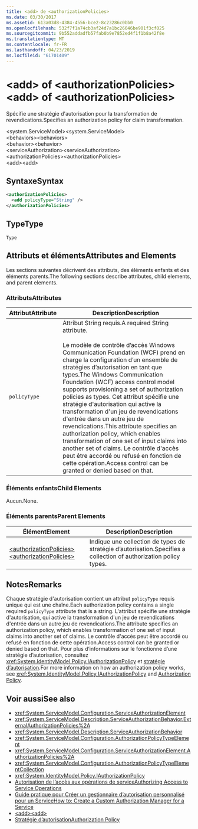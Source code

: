 ```yaml
---
title: <add> de <authorizationPolicies>
ms.date: 03/30/2017
ms.assetid: 613a03d8-4384-4556-bce2-8c23286c0bb0
ms.openlocfilehash: 532f7f1a74cb3af24d7a1bc26046be901f3cf025
ms.sourcegitcommit: 9b552addadfb57fab0b9e7852ed4f1f1b8a42f8e
ms.translationtype: MT
ms.contentlocale: fr-FR
ms.lasthandoff: 04/23/2019
ms.locfileid: "61701409"
---
```

# <a name="add-of-authorizationpolicies"></a><span data-ttu-id="a4cf1-102">\<add> of \<authorizationPolicies></span><span class="sxs-lookup"><span data-stu-id="a4cf1-102">\<add> of \<authorizationPolicies></span></span>
<span data-ttu-id="a4cf1-103">Spécifie une stratégie d'autorisation pour la transformation de revendications.</span><span class="sxs-lookup"><span data-stu-id="a4cf1-103">Specifies an authorization policy for claim transformation.</span></span>  
  
 <span data-ttu-id="a4cf1-104">\<system.ServiceModel></span><span class="sxs-lookup"><span data-stu-id="a4cf1-104">\<system.ServiceModel></span></span>  
<span data-ttu-id="a4cf1-105">\<behaviors></span><span class="sxs-lookup"><span data-stu-id="a4cf1-105">\<behaviors></span></span>  
<span data-ttu-id="a4cf1-106">\<behavior></span><span class="sxs-lookup"><span data-stu-id="a4cf1-106">\<behavior></span></span>  
<span data-ttu-id="a4cf1-107">\<serviceAuthorization></span><span class="sxs-lookup"><span data-stu-id="a4cf1-107">\<serviceAuthorization></span></span>  
<span data-ttu-id="a4cf1-108">\<authorizationPolicies></span><span class="sxs-lookup"><span data-stu-id="a4cf1-108">\<authorizationPolicies></span></span>  
<span data-ttu-id="a4cf1-109">\<add></span><span class="sxs-lookup"><span data-stu-id="a4cf1-109">\<add></span></span>  
  
## <a name="syntax"></a><span data-ttu-id="a4cf1-110">Syntaxe</span><span class="sxs-lookup"><span data-stu-id="a4cf1-110">Syntax</span></span>  
  
```xml  
<authorizationPolicies>
  <add policyType="String" />
</authorizationPolicies>
```  
  
## <a name="type"></a><span data-ttu-id="a4cf1-111">Type</span><span class="sxs-lookup"><span data-stu-id="a4cf1-111">Type</span></span>  
 `Type`  
  
## <a name="attributes-and-elements"></a><span data-ttu-id="a4cf1-112">Attributs et éléments</span><span class="sxs-lookup"><span data-stu-id="a4cf1-112">Attributes and Elements</span></span>  
 <span data-ttu-id="a4cf1-113">Les sections suivantes décrivent des attributs, des éléments enfants et des éléments parents.</span><span class="sxs-lookup"><span data-stu-id="a4cf1-113">The following sections describe attributes, child elements, and parent elements.</span></span>  
  
### <a name="attributes"></a><span data-ttu-id="a4cf1-114">Attributs</span><span class="sxs-lookup"><span data-stu-id="a4cf1-114">Attributes</span></span>  
  
|<span data-ttu-id="a4cf1-115">Attribut</span><span class="sxs-lookup"><span data-stu-id="a4cf1-115">Attribute</span></span>|<span data-ttu-id="a4cf1-116">Description</span><span class="sxs-lookup"><span data-stu-id="a4cf1-116">Description</span></span>|  
|---------------|-----------------|  
|`policyType`|<span data-ttu-id="a4cf1-117">Attribut String requis.</span><span class="sxs-lookup"><span data-stu-id="a4cf1-117">A required String attribute.</span></span><br /><br /> <span data-ttu-id="a4cf1-118">Le modèle de contrôle d’accès Windows Communication Foundation (WCF) prend en charge la configuration d’un ensemble de stratégies d’autorisation en tant que types.</span><span class="sxs-lookup"><span data-stu-id="a4cf1-118">The Windows Communication Foundation (WCF) access control model supports provisioning a set of authorization policies as types.</span></span> <span data-ttu-id="a4cf1-119">Cet attribut spécifie une stratégie d'autorisation qui active la transformation d'un jeu de revendications d'entrée dans un autre jeu de revendications.</span><span class="sxs-lookup"><span data-stu-id="a4cf1-119">This attribute specifies an authorization policy, which enables transformation of one set of input claims into another set of claims.</span></span> <span data-ttu-id="a4cf1-120">Le contrôle d'accès peut être accordé ou refusé en fonction de cette opération.</span><span class="sxs-lookup"><span data-stu-id="a4cf1-120">Access control can be granted or denied based on that.</span></span>|  
  
### <a name="child-elements"></a><span data-ttu-id="a4cf1-121">Éléments enfants</span><span class="sxs-lookup"><span data-stu-id="a4cf1-121">Child Elements</span></span>  
 <span data-ttu-id="a4cf1-122">Aucun.</span><span class="sxs-lookup"><span data-stu-id="a4cf1-122">None.</span></span>  
  
### <a name="parent-elements"></a><span data-ttu-id="a4cf1-123">Éléments parents</span><span class="sxs-lookup"><span data-stu-id="a4cf1-123">Parent Elements</span></span>  
  
|<span data-ttu-id="a4cf1-124">Élément</span><span class="sxs-lookup"><span data-stu-id="a4cf1-124">Element</span></span>|<span data-ttu-id="a4cf1-125">Description</span><span class="sxs-lookup"><span data-stu-id="a4cf1-125">Description</span></span>|  
|-------------|-----------------|  
|[<span data-ttu-id="a4cf1-126">\<authorizationPolicies></span><span class="sxs-lookup"><span data-stu-id="a4cf1-126">\<authorizationPolicies></span></span>](../../../../../docs/framework/configure-apps/file-schema/wcf/authorizationpolicies.md)|<span data-ttu-id="a4cf1-127">Indique une collection de types de stratégie d’autorisation.</span><span class="sxs-lookup"><span data-stu-id="a4cf1-127">Specifies a collection of authorization policy types.</span></span>|  
  
## <a name="remarks"></a><span data-ttu-id="a4cf1-128">Notes</span><span class="sxs-lookup"><span data-stu-id="a4cf1-128">Remarks</span></span>  
 <span data-ttu-id="a4cf1-129">Chaque stratégie d'autorisation contient un attribut `policyType` requis unique qui est une chaîne.</span><span class="sxs-lookup"><span data-stu-id="a4cf1-129">Each authorization policy contains a single required `policyType` attribute that is a string.</span></span> <span data-ttu-id="a4cf1-130">L'attribut spécifie une stratégie d'autorisation, qui active la transformation d'un jeu de revendications d'entrée dans un autre jeu de revendications.</span><span class="sxs-lookup"><span data-stu-id="a4cf1-130">The attribute specifies an authorization policy, which enables transformation of one set of input claims into another set of claims.</span></span> <span data-ttu-id="a4cf1-131">Le contrôle d'accès peut être accordé ou refusé en fonction de cette opération.</span><span class="sxs-lookup"><span data-stu-id="a4cf1-131">Access control can be granted or denied based on that.</span></span> <span data-ttu-id="a4cf1-132">Pour plus d’informations sur le fonctionne d’une stratégie d’autorisation, consultez <xref:System.IdentityModel.Policy.IAuthorizationPolicy> et [stratégie d’autorisation](../../../../../docs/framework/wcf/samples/authorization-policy.md).</span><span class="sxs-lookup"><span data-stu-id="a4cf1-132">For more information on how an authorization policy works, see <xref:System.IdentityModel.Policy.IAuthorizationPolicy> and [Authorization Policy](../../../../../docs/framework/wcf/samples/authorization-policy.md).</span></span>  
  
## <a name="see-also"></a><span data-ttu-id="a4cf1-133">Voir aussi</span><span class="sxs-lookup"><span data-stu-id="a4cf1-133">See also</span></span>

- <xref:System.ServiceModel.Configuration.ServiceAuthorizationElement>
- <xref:System.ServiceModel.Description.ServiceAuthorizationBehavior.ExternalAuthorizationPolicies%2A>
- <xref:System.ServiceModel.Description.ServiceAuthorizationBehavior>
- <xref:System.ServiceModel.Configuration.AuthorizationPolicyTypeElement>
- <xref:System.ServiceModel.Configuration.ServiceAuthorizationElement.AuthorizationPolicies%2A>
- <xref:System.ServiceModel.Configuration.AuthorizationPolicyTypeElementCollection>
- <xref:System.IdentityModel.Policy.IAuthorizationPolicy>
- [<span data-ttu-id="a4cf1-134">Autorisation de l’accès aux opérations de service</span><span class="sxs-lookup"><span data-stu-id="a4cf1-134">Authorizing Access to Service Operations</span></span>](../../../../../docs/framework/wcf/samples/authorizing-access-to-service-operations.md)
- [<span data-ttu-id="a4cf1-135">Guide pratique pour Créer un gestionnaire d’autorisation personnalisé pour un Service</span><span class="sxs-lookup"><span data-stu-id="a4cf1-135">How to: Create a Custom Authorization Manager for a Service</span></span>](../../../../../docs/framework/wcf/extending/how-to-create-a-custom-authorization-manager-for-a-service.md)
- [<span data-ttu-id="a4cf1-136">\<add></span><span class="sxs-lookup"><span data-stu-id="a4cf1-136">\<add></span></span>](../../../../../docs/framework/configure-apps/file-schema/wcf/add-of-authorizationpolicies.md)
- [<span data-ttu-id="a4cf1-137">Stratégie d’autorisation</span><span class="sxs-lookup"><span data-stu-id="a4cf1-137">Authorization Policy</span></span>](../../../../../docs/framework/wcf/samples/authorization-policy.md)
